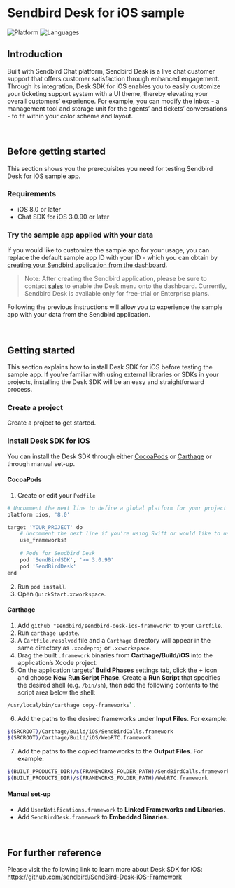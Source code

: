 # Sendbird Desk for iOS sample

![Platform](https://img.shields.io/badge/platform-iOS-orange.svg)
![Languages](https://img.shields.io/badge/language-Objective--C-orange.svg)

## Introduction

Built with Sendbird Chat platform, Sendbird Desk is a live chat customer support that offers customer satisfaction through enhanced engagement. Through its integration, Desk SDK for iOS enables you to easily customize your ticketing support system with a UI theme, thereby elevating your overall customers’ experience. For example, you can modify the inbox - a management tool and storage unit for the agents’ and tickets’ conversations - to fit within your color scheme and layout.

<br />

## Before getting started

This section shows you the prerequisites you need for testing Sendbird Desk for iOS sample app.

### Requirements

- iOS 8.0 or later
- Chat SDK for iOS 3.0.90 or later

### Try the sample app applied with your data 

If you would like to customize the sample app for your usage, you can replace the default sample app ID with your ID - which you can obtain by [creating your Sendbird application from the dashboard](https://docs.sendbird.com/ios/quick_start#3_install_and_configure_the_chat_sdk_4_step_1_create_a_sendbird_application_from_your_dashboard).

> Note: After creating the Sendbird application, please be sure to contact [sales](https://get.sendbird.com/talk-to-sales.html) to enable the Desk menu onto the dashboard. Currently, Sendbird Desk is available only for free-trial or Enterprise plans.

Following the previous instructions will allow you to experience the sample app with your data from the Sendbird application.

<br />

## Getting started

This section explains how to install Desk SDK for iOS before testing the sample app. If you're familiar with using external libraries or SDKs in your projects, installing the Desk SDK will be an easy and straightforward process.

### Create a project

Create a project to get started.

### Install Desk SDK for iOS

You can install the Desk SDK through either [CocoaPods](https://cocoapods.org/) or [Carthage](https://github.com/Carthage/Carthage) or through manual set-up. 

#### CocoaPods

1. Create or edit your `Podfile`

```bash
# Uncomment the next line to define a global platform for your project
platform :ios, '8.0'

target 'YOUR_PROJECT' do
    # Uncomment the next line if you're using Swift or would like to use dynamic frameworks
    use_frameworks!
    
    # Pods for Sendbird Desk
    pod 'SendBirdSDK', '>= 3.0.90'
    pod 'SendBirdDesk'
end
```
2. Run `pod install`.
3. Open `QuickStart.xcworkspace`.

#### Carthage

1. Add `github "sendbird/sendbird-desk-ios-framework"` to your `Cartfile`.
2. Run `carthage update`.
3. A `Cartfile.resolved` file and a `Carthage` directory will appear in the same directory as `.xcodeproj` or `.xcworkspace`.
4. Drag the built `.framework` binaries from **Carthage/Build/iOS** into the application’s Xcode project.
5. On the application targets’ **Build Phases** settings tab, click the **+** icon and choose **New Run Script Phase**. Create a **Run Script** that specifies the desired shell (e.g. `/bin/sh`), then add the following contents to the script area below the shell:
```bash
/usr/local/bin/carthage copy-frameworks`.
```
6. Add the paths to the desired frameworks under **Input Files**. For example:
```bash
$(SRCROOT)/Carthage/Build/iOS/SendBirdCalls.framework
$(SRCROOT)/Carthage/Build/iOS/WebRTC.framework
```
7. Add the paths to the copied frameworks to the **Output Files**. For example:
```bash
$(BUILT_PRODUCTS_DIR)/$(FRAMEWORKS_FOLDER_PATH)/SendBirdCalls.framework
$(BUILT_PRODUCTS_DIR)/$(FRAMEWORKS_FOLDER_PATH)/WebRTC.framework
```

#### Manual set-up

* Add `UserNotifications.framework` to **Linked Frameworks and Libraries**.
* Add `SendBirdDesk.framework` to **Embedded Binaries**.

<br />

## For further reference

Please visit the following link to learn more about Desk SDK for iOS: https://github.com/sendbird/SendBird-Desk-iOS-Framework
